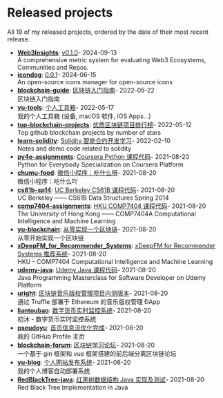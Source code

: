 # Released projects

All <!-- release_count starts -->19<!-- release_count ends --> of my released projects, ordered by the date of their most recent release.

<!-- recent_releases starts -->
* **[Web3Insights](https://github.com/Web3Insights/Web3Insights)**: [v0.1.0](https://github.com/Web3Insights/Web3Insights/releases/tag/v0.1.0)- 2024-09-13
<br>A comprehensive metric system for evaluating Web3 Ecosystems, Communities and Repos.
* **[icondog](https://github.com/djyde/icondog)**: [0.0.1](https://github.com/djyde/icondog/releases/tag/v0.0.1)- 2024-06-15
<br>An open-source icons manager for open-source icons
* **[blockchain-guide](https://github.com/pseudoyu/blockchain-guide)**: [区块链入门指南](https://github.com/pseudoyu/blockchain-guide/releases/tag/v0.1.0)- 2022-05-22
<br>区块链入门指南
* **[yu-tools](https://github.com/pseudoyu/yu-tools)**: [个人工具箱](https://github.com/pseudoyu/yu-tools/releases/tag/v0.1)- 2022-05-17
<br>我的个人工具箱 (设备, macOS 软件, iOS Apps...)
* **[top-blockchain-projects](https://github.com/pseudoyu/top-blockchain-projects)**: [优质区块链项目排行榜](https://github.com/pseudoyu/top-blockchain-projects/releases/tag/v1.0.0)- 2022-05-12
<br>Top github blockchain projects by number of stars
* **[learn-solidity](https://github.com/pseudoyu/learn-solidity)**: [Solidity 智能合约开发学习](https://github.com/pseudoyu/learn-solidity/releases/tag/v1.0.0)- 2022-02-10
<br>Notes and demo code related to solidity
* **[py4e-assignments](https://github.com/pseudoyu/py4e-assignments)**: [Coursera Python 课程代码](https://github.com/pseudoyu/py4e-assignments/releases/tag/v1.0.0)- 2021-08-20
<br>Python for Everybody Specialization on Coursera Platform
* **[chumu-food](https://github.com/pseudoyu/chumu-food)**: [微信小程序：吃什么呀](https://github.com/pseudoyu/chumu-food/releases/tag/v1.0.0)- 2021-08-20
<br>微信小程序：吃什么吖
* **[cs61b-sp14](https://github.com/pseudoyu/cs61b-sp14)**: [UC Berkeley CS61B 课程代码](https://github.com/pseudoyu/cs61b-sp14/releases/tag/v0.0.1)- 2021-08-20
<br>UC Berkeley —— CS61B Data Structures Spring 2014
* **[comp7404-assignments](https://github.com/pseudoyu/comp7404-assignments)**: [HKU COMP7404 课程代码](https://github.com/pseudoyu/comp7404-assignments/releases/tag/v1.0.0)- 2021-08-20
<br>The University of Hong Kong —— COMP7404A Computational Intelligence and Machine Learning
* **[yu-blockchain](https://github.com/pseudoyu/yu-blockchain)**: [从零实现一个区块链](https://github.com/pseudoyu/yu-blockchain/releases/tag/v1.0.0)- 2021-08-20
<br>从零开始实现一个区块链
* **[xDeepFM_for_Recommender_Systems](https://github.com/pseudoyu/xDeepFM_for_Recommender_Systems)**: [xDeepFM for Recommender Systems 推荐系统](https://github.com/pseudoyu/xDeepFM_for_Recommender_Systems/releases/tag/v1.0.0)- 2021-08-20
<br>HKU - COMP7404 Computational Intelligence and Machine Learning
* **[udemy-java](https://github.com/pseudoyu/udemy-java)**: [Udemy Java 课程代码](https://github.com/pseudoyu/udemy-java/releases/tag/v0.0.1)- 2021-08-20
<br>Java Programming Masterclass for Software Developer on Udemy Platform
* **[uright](https://github.com/pseudoyu/uright)**: [区块链音乐版权管理项目内测版本](https://github.com/pseudoyu/uright/releases/tag/v0.0.1)- 2021-08-20
<br>通过 Truffle 部署于 Ethereum 的音乐版权管理 ÐApp
* **[liantoubao](https://github.com/pseudoyu/liantoubao)**: [数字货币实时监控系统](https://github.com/pseudoyu/liantoubao/releases/tag/v1.0.0)- 2021-08-20
<br>初沐 - 数字货币实时监控系统
* **[pseudoyu](https://github.com/pseudoyu/pseudoyu)**: [首页信息流优化完成](https://github.com/pseudoyu/pseudoyu/releases/tag/v1.0.0)- 2021-08-20
<br>我的 GitHub Profile 主页
* **[blockchain-forum](https://github.com/pseudoyu/blockchain-forum)**: [区块链学习论坛](https://github.com/pseudoyu/blockchain-forum/releases/tag/v0.0.1)- 2021-08-20
<br>一个基于 gin 框架和 vue 框架搭建的前后端分离区块链论坛
* **[yu-blog](https://github.com/pseudoyu/yu-blog)**: [个人网站发布系统](https://github.com/pseudoyu/yu-blog/releases/tag/v1.0.0)- 2021-08-20
<br>我的个人博客自动部署系统
* **[RedBlackTree-java](https://github.com/pseudoyu/RedBlackTree-java)**: [红黑树数据结构 Java 实现及测试](https://github.com/pseudoyu/RedBlackTree-java/releases/tag/v1.0.0)- 2021-08-20
<br>Red Black Tree Implementation in Java
<!-- recent_releases ends -->
